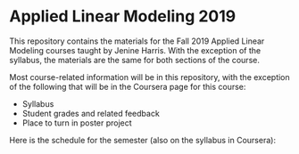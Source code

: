 # Applied Linear Modeling 2019

This repository contains the materials for the Fall 2019 Applied Linear Modeling courses taught by Jenine Harris. With the exception of the syllabus, the materials are the same for both sections of the course. 

Most course-related information will be in this repository, with the exception of the following that will be in the Coursera page for this course:

* Syllabus 
* Student grades and related feedback 
* Place to turn in poster project 

Here is the schedule for the semester (also on the syllabus in Coursera):

